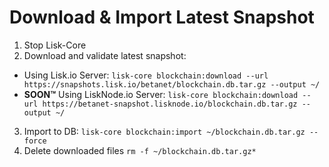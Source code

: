 # Download & Import Latest Snapshot

1. Stop Lisk-Core
2. Download and validate latest snapshot:
  * Using Lisk.io Server:
    `lisk-core blockchain:download --url https://snapshots.lisk.io/betanet/blockchain.db.tar.gz --output ~/`
  * **SOON™** Using LiskNode.io Server:
    `lisk-core blockchain:download --url https://betanet-snapshot.lisknode.io/blockchain.db.tar.gz --output ~/`
3. Import to DB:
   `lisk-core blockchain:import ~/blockchain.db.tar.gz --force`
4. Delete downloaded files
   `rm -f ~/blockchain.db.tar.gz*`
